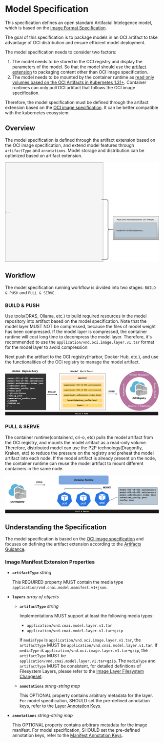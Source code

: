 # Model Specification

This specification defines an open standard Artifacial Intelegence model, which is based on the [Image Format Specification](https://github.com/opencontainers/image-spec/blob/main/spec.md#image-format-specification).

The goal of this specification is to package models in an OCI artifact to take advantage of OCI distribution and ensure efficient model deployment.

The model specification needs to consider two factors:

1. The model needs to be stored in the OCI registry and display the parameters of the model. So that the model should use
   the [artifact extension](https://github.com/opencontainers/image-spec/blob/main/artifacts-guidance.md) to
   packaging content other than OCI image specification.
2. The model needs to be mounted by the container runtime as
   [read only volumes based on the OCI Artifacts in Kubernetes 1.31+](https://kubernetes.io/blog/2024/08/16/kubernetes-1-31-image-volume-source/).
   Container runtimes can only pull OCI artifact that follows the OCI image specification.

Therefore, the model specification must be defined through the artifact extension based on the [OCI image specification](https://github.com/opencontainers/image-spec/blob/main/spec.md#image-format-specification). It can be better compatible with the kubernetes ecosystem.

## Overview

The model specification is defined through the artifact extension based on the OCI image specification, and extend model features through `artifactType` and `annotations`. Model storage and distribution can be optimized based on artifact extension.

![manifest](../../img/v1/manifest.svg)

## Workflow

The model specification running workflow is divided into two stages: `BUILD & PUSH` and `PULL & SERVE`.

### BUILD & PUSH

Use tools(ORAS, Ollama, etc.) to build required resources in the model repository into artifact based on the model specification. Note that the model layer MUST NOT be compressed, because the files of model weight has been compressed. If the model layer is compressed, the container runtime will cost long time to decompress the model layer. Therefore, it's recommended to use the `application/vnd.oci.image.layer.v1.tar` format for the model layer to avoid compression

Next push the artifact to the OCI registry(Harbor, Docker Hub, etc.), and use the functionalities of the OCI registry to manage the model artifact.

![build-push](../../img/v1/build-and-push.png)

### PULL & SERVE

The container runtime(containerd, cri-o, etc) pulls the model artifact from the OCI registry, and mounts the model artifact as a read-only volume. Therefore, distributed model can use the P2P technology(Dragonfly, Kraken, etc) to reduce the pressure on the registry and preheat the model artifact into each node. If the model artifact is already present on the node, the container runtime can reuse the model artifact to mount different containers in the same node.

![pull-serve](../../img/v1/pull-and-serve.png)

## Understanding the Specification

The model specification is based on the [OCI image specification](https://github.com/opencontainers/image-spec/blob/main/spec.md) and focuses on defining the artifact extension according to the [Artifacts Guidance](https://github.com/opencontainers/image-spec/blob/main/artifacts-guidance.md).

### Image Manifest Extension Properties

- **`artifactType`** _string_

  This REQUIRED property MUST contain the media type `application/vnd.cnai.model.manifest.v1+json`.

- **`layers`** _array of objects_

  - **`artifactType`** _string_

    Implementations MUST support at least the following media types:

    - `application/vnd.cnai.model.layer.v1.tar`
    - `application/vnd.cnai.model.layer.v1.tar+gzip`

    If `mediaType` is `application/vnd.oci.image.layer.v1.tar`, the `artifactType` MUST be `application/vnd.cnai.model.layer.v1.tar`. If `mediaType` is `application/vnd.oci.image.layer.v1.tar+gzip`, the `artifactType` MUST be `application/vnd.cnai.model.layer.v1.tar+gzip`. The `mediaType` and `artifactType` MUST be consistent, for detailed definitions of Filesystem Layers, please refer to the [Image Layer Filesystem Changeset](https://github.com/opencontainers/image-spec/blob/main/layer.md).

  - **`annotations`** _string-string map_

    This OPTIONAL property contains arbitrary metadata for the layer. For model specification, SHOULD set the pre-defined annotation keys, refer to the [Layer Annotation Keys](./annotations.md#layer-annotation-keys).

- **`annotations`** _string-string map_

  This OPTIONAL property contains arbitrary metadata for the image manifest. For model specification, SHOULD set the pre-defined annotation keys, refer to the [Manifest Annotation Keys](./annotations.md#manifest-annotation-keys).
